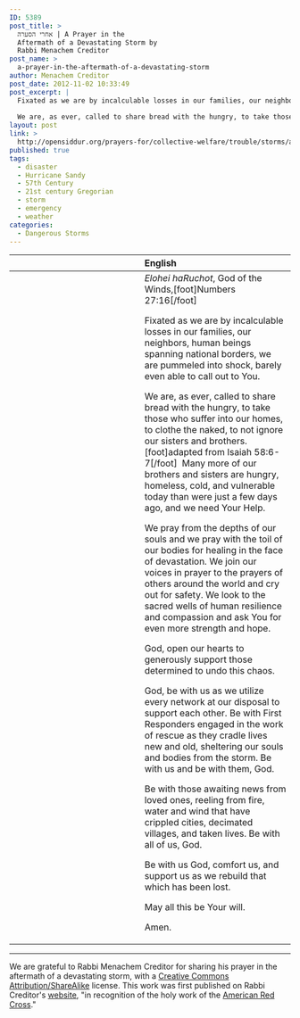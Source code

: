 ```yaml
---
ID: 5389
post_title: >
  אחרי הסערה | A Prayer in the
  Aftermath of a Devastating Storm by
  Rabbi Menachem Creditor
post_name: >
  a-prayer-in-the-aftermath-of-a-devastating-storm
author: Menachem Creditor
post_date: 2012-11-02 10:33:49
post_excerpt: |
  Fixated as we are by incalculable losses in our families, our neighbors, human beings spanning national borders, we are pummeled into shock, barely even able to call out to You.
  
  We are, as ever, called to share bread with the hungry, to take those who suffer into our homes, to clothe the naked, to not ignore our sisters and brothers. Many more of our brothers and sisters are hungry, homeless, cold, and vulnerable today than were just a few days ago, and we need Your Help.
layout: post
link: >
  http://opensiddur.org/prayers-for/collective-welfare/trouble/storms/a-prayer-in-the-aftermath-of-a-devastating-storm/
published: true
tags:
  - disaster
  - Hurricane Sandy
  - 57th Century
  - 21st century Gregorian
  - storm
  - emergency
  - weather
categories:
  - Dangerous Storms
---
```

<table style="margin-left: auto;margin-right: auto;" class="draggable">
<thead><tr><th id="x" style="text-align: right;"></th><th style="text-align: left;">English</th></tr></thead>
<tbody>
<tr>
<td style="vertical-align:top;" width="46%">
<div class="liturgy"><span lang="he">

</span></div>
</td>
 
<td style="vertical-align:top;" width="53%">
<div class="english">
<em>Elohei haRuchot</em>, God of the Winds,[foot]Numbers 27:16[/foot]

Fixated as we are by incalculable losses in our families, our neighbors, human beings spanning national borders, we are pummeled into shock, barely even able to call out to You.

We are, as ever, called to share bread with the hungry, to take those who suffer into our homes, to clothe the naked, to not ignore our sisters and brothers.[foot]adapted from Isaiah 58:6-7[/foot]&nbsp;
Many more of our brothers and sisters are hungry, homeless, cold, and vulnerable today than were just a few days ago, and we need Your Help.

We pray from the depths of our souls and we pray with the toil of our bodies for healing in the face of devastation. 
We join our voices in prayer to the prayers of others around the world and cry out for safety. 
We look to the sacred wells of human resilience and compassion and ask You for even more strength and hope.

God, open our hearts to generously support those determined to undo this chaos.

God, be with us as we utilize every network at our disposal to support each other. 
Be with First Responders engaged in the work of rescue as they cradle lives new and old, sheltering our souls and bodies from the storm. 
Be with us and be with them, God.

Be with those awaiting news from loved ones, reeling from fire, water and wind that have crippled cities, decimated villages, and taken lives. 
Be with all of us, God.

Be with us God, comfort us, and support us as we rebuild that which has been lost.

May all this be Your will.

Amen.
</div></td>
</tr>
</tbody></table>

<hr />
We are grateful to Rabbi Menachem Creditor for sharing his prayer in the aftermath of a devastating storm, with a <a href="http://creativecommons.org/licenses/by-sa/3.0/">Creative Commons Attribution/ShareAlike</a> license. This work was first published on Rabbi Creditor's <a href="http://rabbicreditor.blogspot.com/2012/10/fwd-prayer-in-aftermath-of-devastating.html">website</a>, "in recognition of the holy work of the <a href="http://r20.rs6.net/tn.jsp?e=0014Qdqf4pdfNr-DLTedOjN4gUeLoye5spFUnBEV1cBO23kr7isM89nOyL-DXnmQH4lJ9WRMjWgZTvV5KvzqpHdwj6kecmn0QCxVwWaCWOi4jMnfKjroJ_5SdJvguB9ZncDiLuN0kxBWLbRCkS0FSXGtVQk9DfR76xqZ_Zy3rIH93pum_jRkyfCAKoURL1sO7p7">American Red Cross</a>."